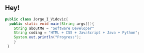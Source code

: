 ## Hey!
```Java
public class Jorge_I_Vidovic{
  public static void main(String args[]){
    String aboutMe = "Software Developer"
    String coding = "HTML + CSS + JavaScript + Java + Python";
    System.out.println("Progress");
    }
 }
```


<!--
**Jorge-I-Vidovic/Jorge-I-Vidovic** is a ✨ _special_ ✨ repository because its `README.md` (this file) appears on your GitHub profile.

Here are some ideas to get you started:

- 🔭 I’m currently working on ...
- 🌱 I’m currently learning ...
- 👯 I’m looking to collaborate on ...
- 🤔 I’m looking for help with ...
- 💬 Ask me about ...
- 📫 How to reach me: ...
- 😄 Pronouns: ...
- ⚡ Fun fact: ...
-->
